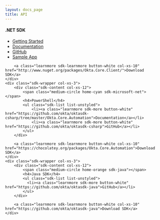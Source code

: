 ```yaml
---
layout: docs_page
title: API
---
```


<div class="container-narrow">
  <div class="row">
    <div class="sdk-wrapper col-xs-3">
        <div class="sdk-content col-xs-12">
          <span class="medium-circle home-blue sdk-microsoft-net"></span>
          <h4>.NET SDK</h4>
          <ul class="sdk-list list-unstyled">
              <li><a class="learnmore sdk-more button-white" href="/docs/sdk/core/csharp_api_sdk/html/6af60b57-62fa-477c-a899-e2f21286c53d.htm">Getting Started</a></li>
              <li><a class="learnmore sdk-more button-white" href="/docs/sdk/core/csharp_api_sdk/">Documentation</a></li>
              <li><a class="learnmore sdk-more button-white" href="https://github.com/okta/oktasdk-csharp">GitHub</a></li>
              <li><a class="learnmore sdk-more button-white" href="https://github.com/okta/okta-music-store">Sample App</a></li>
            </ul>
        </div>
        
        <a class="learnmore sdk-learnmore button-white col-xs-10" href="http://www.nuget.org/packages/Okta.Core.Client/">Download SDK</a>
    </div>
    <div class="sdk-wrapper col-xs-3">
        <div class="sdk-content col-xs-12">
            <span class="medium-circle home-cyan sdk-microsoft-net"></span>
            <h4>PowerShell</h4>
            <ul class="sdk-list list-unstyled">
                <li><a class="learnmore sdk-more button-white" href="https://github.com/okta/oktasdk-csharp/tree/master/Okta.Core.Automation">Documentation</a></li>
                <li><a class="learnmore sdk-more button-white" href="https://github.com/okta/oktasdk-csharp">GitHub</a></li>
            </ul>
        </div>
        
        <a class="learnmore sdk-learnmore button-white col-xs-10" href="https://chocolatey.org/packages/Okta.Core.Automation">Download SDK</a>
    </div>
    <div class="sdk-wrapper col-xs-3">
        <div class="sdk-content col-xs-12">
            <span class="medium-circle home-orange sdk-java"></span>
            <h4>Java SDK</h4>
            <ul class="sdk-list list-unstyled">
              <li><a class="learnmore sdk-more button-white" href="https://github.com/okta/oktasdk-java">GitHub</a></li>
            </ul>
        </div>
        
        <a class="learnmore sdk-learnmore button-white col-xs-10" href="https://github.com/okta/oktasdk-java">Download SDK</a>
    </div>
  </div><!-- /.row -->
</div> <!-- /.container-narrow -->